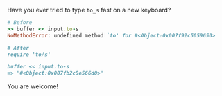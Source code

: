 Have you ever tried to type `to_s` fast on a new keyboard?

```ruby
# Before
>> buffer << input.to-s
NoMethodError: undefined method `to' for #<Object:0x007f92c5059650>

# After
require 'to/s'

buffer << input.to-s
=> "#<Object:0x007fb2c9e566d0>"
```

You are welcome!
